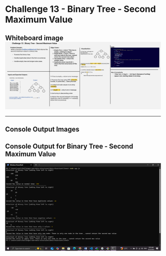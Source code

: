 # Challenge 13 - Binary Tree - Second Maximum Value

## Whiteboard image ![ Binary Tree - Second Maximum Value](../docs/SecondMaxValue+Whiteboard.jpg)

---

## Console Output Images

## Console Output for Binary Tree - Second Maximum Value

![Console Output](../docs/Console-Output-SecondMaxValue.png)

